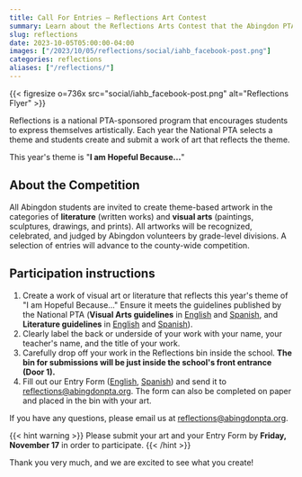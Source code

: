 ```yaml
--- 
title: Call For Entries — Reflections Art Contest
summary: Learn about the Reflections Arts Contest that the Abingdon PTA is organizing this fall.
slug: reflections
date: 2023-10-05T05:00:00-04:00
images: ["/2023/10/05/reflections/social/iahb_facebook-post.png"]
categories: reflections
aliases: ["/reflections/"]
---
```


{{< figresize o=736x src="social/iahb_facebook-post.png" alt="Reflections Flyer" >}}

Reflections is a national PTA-sponsored program that encourages students to express themselves artistically. Each year the National PTA selects a theme and students create and submit a work of art that reflects the theme.

This year's theme is "**I am Hopeful Because...**"

## About the Competition

All Abingdon students are invited to create theme-based artwork in the categories of **literature** (written works) and **visual arts** (paintings, sculptures, drawings, and prints). All artworks will be recognized, celebrated, and judged by Abingdon volunteers by grade-level divisions. A selection of entries will advance to the county-wide competition.

## Participation instructions

1. Create a work of visual art or literature that reflects this year's theme of "I am Hopeful Because..." Ensure it meets the guidelines published by the National PTA (**Visual Arts guidelines** in [English](<guidelines/Visual Arts.pdf>) and [Spanish](<guidelines/Visual Arts - Spanish.pdf>), and **Literature guidelines** in [English](<guidelines/Literature.pdf>) and [Spanish](<guidelines/Literature - Spanish.pdf>)).
1. Clearly label the back or underside of your work with your name, your teacher's name, and the title of your work.
1. Carefully drop off your work in the Reflections bin inside the school. **The bin for submissions will be just inside the school's front entrance (Door 1).**
1. Fill out our Entry Form ([English](forms/fillable-form_local-leader.pdf), [Spanish](forms/fillable-form_local-leader---es.pdf)) and send it to reflections@abingdonpta.org. The form can also be completed on paper and placed in the bin with your art.

If you have any questions, please email us at reflections@abingdonpta.org.

{{< hint warning >}}
Please submit your art and your Entry Form by **Friday, November 17** in order to participate.
{{< /hint >}}

Thank you very much, and we are excited to see what you create!